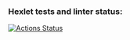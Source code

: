 ### Hexlet tests and linter status:
[![Actions Status](https://github.com/AnnaCanada/python-project-lvl3/workflows/hexlet-check/badge.svg)](https://github.com/AnnaCanada/python-project-lvl3/actions)